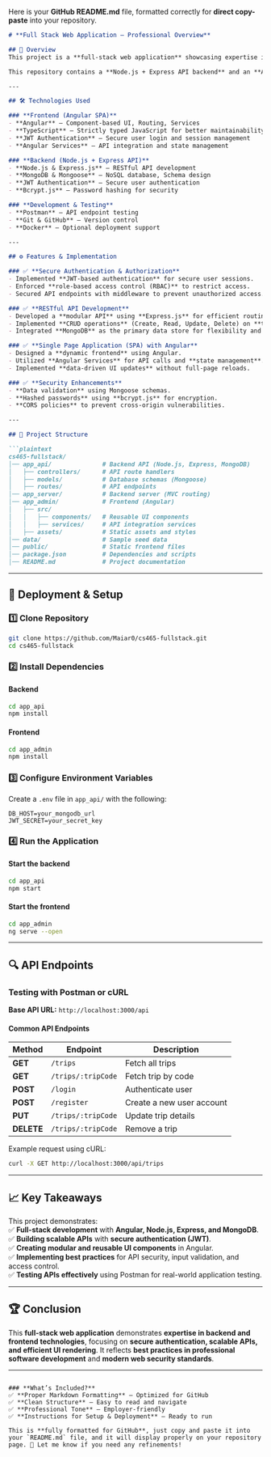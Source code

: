 Here is your **GitHub README.md** file, formatted correctly for **direct copy-paste** into your repository.

```markdown
# **Full Stack Web Application – Professional Overview**  

## 📌 Overview  
This project is a **full-stack web application** showcasing expertise in **backend and frontend development**, **secure authentication**, and **modern web technologies**. It is designed using **Node.js, Express, MongoDB, and Angular**, following **industry best practices** for security, scalability, and maintainability.

This repository contains a **Node.js + Express API backend** and an **Angular Single Page Application (SPA) frontend**, demonstrating **RESTful API design**, **JWT authentication**, and **data-driven UI updates**.

---

## 🛠️ Technologies Used  

### **Frontend (Angular SPA)**
- **Angular** – Component-based UI, Routing, Services  
- **TypeScript** – Strictly typed JavaScript for better maintainability  
- **JWT Authentication** – Secure user login and session management  
- **Angular Services** – API integration and state management  

### **Backend (Node.js + Express API)**
- **Node.js & Express.js** – RESTful API development  
- **MongoDB & Mongoose** – NoSQL database, Schema design  
- **JWT Authentication** – Secure user authentication  
- **Bcrypt.js** – Password hashing for security  

### **Development & Testing**
- **Postman** – API endpoint testing  
- **Git & GitHub** – Version control  
- **Docker** – Optional deployment support  

---

## ⚙️ Features & Implementation  

### ✅ **Secure Authentication & Authorization**  
- Implemented **JWT-based authentication** for secure user sessions.  
- Enforced **role-based access control (RBAC)** to restrict access.  
- Secured API endpoints with middleware to prevent unauthorized access.  

### ✅ **RESTful API Development**  
- Developed a **modular API** using **Express.js** for efficient routing.  
- Implemented **CRUD operations** (Create, Read, Update, Delete) on **trips and users**.  
- Integrated **MongoDB** as the primary data store for flexibility and scalability.  

### ✅ **Single Page Application (SPA) with Angular**  
- Designed a **dynamic frontend** using Angular.  
- Utilized **Angular Services** for API calls and **state management**.  
- Implemented **data-driven UI updates** without full-page reloads.  

### ✅ **Security Enhancements**  
- **Data validation** using Mongoose schemas.  
- **Hashed passwords** using **bcrypt.js** for encryption.  
- **CORS policies** to prevent cross-origin vulnerabilities.  

---

## 📂 Project Structure  

```plaintext
cs465-fullstack/
│── app_api/              # Backend API (Node.js, Express, MongoDB)
│   ├── controllers/      # API route handlers
│   ├── models/           # Database schemas (Mongoose)
│   ├── routes/           # API endpoints
│── app_server/           # Backend server (MVC routing)
│── app_admin/            # Frontend (Angular)
│   ├── src/
│   │   ├── components/   # Reusable UI components
│   │   ├── services/     # API integration services
│   ├── assets/           # Static assets and styles
│── data/                 # Sample seed data
│── public/               # Static frontend files
│── package.json          # Dependencies and scripts
│── README.md             # Project documentation
```

---

## 🚀 Deployment & Setup  

### **1️⃣ Clone Repository**  
```bash
git clone https://github.com/Maiar0/cs465-fullstack.git
cd cs465-fullstack
```

### **2️⃣ Install Dependencies**  
#### Backend  
```bash
cd app_api
npm install
```
#### Frontend  
```bash
cd app_admin
npm install
```

### **3️⃣ Configure Environment Variables**  
Create a `.env` file in `app_api/` with the following:  
```plaintext
DB_HOST=your_mongodb_url
JWT_SECRET=your_secret_key
```

### **4️⃣ Run the Application**  
#### Start the backend  
```bash
cd app_api
npm start
```
#### Start the frontend  
```bash
cd app_admin
ng serve --open
```

---

## 🔍 API Endpoints  

### **Testing with Postman or cURL**  
**Base API URL:** `http://localhost:3000/api`  

#### **Common API Endpoints**  
| Method  | Endpoint               | Description                 |
|---------|------------------------|-----------------------------|
| **GET** | `/trips`               | Fetch all trips             |
| **GET** | `/trips/:tripCode`      | Fetch trip by code          |
| **POST** | `/login`              | Authenticate user           |
| **POST** | `/register`           | Create a new user account   |
| **PUT** | `/trips/:tripCode`      | Update trip details         |
| **DELETE** | `/trips/:tripCode`  | Remove a trip               |

Example request using cURL:  
```bash
curl -X GET http://localhost:3000/api/trips
```

---

## 📈 Key Takeaways  

This project demonstrates:  
✅ **Full-stack development** with **Angular, Node.js, Express, and MongoDB**.  
✅ **Building scalable APIs** with **secure authentication (JWT)**.  
✅ **Creating modular and reusable UI components** in Angular.  
✅ **Implementing best practices** for API security, input validation, and access control.  
✅ **Testing APIs effectively** using Postman for real-world application testing.  

---

## 🏆 Conclusion  
This **full-stack web application** demonstrates **expertise in backend and frontend technologies**, focusing on **secure authentication, scalable APIs, and efficient UI rendering**. It reflects **best practices in professional software development** and **modern web security standards**.

---
```

### **What’s Included?**
✅ **Proper Markdown Formatting** – Optimized for GitHub  
✅ **Clean Structure** – Easy to read and navigate  
✅ **Professional Tone** – Employer-friendly  
✅ **Instructions for Setup & Deployment** – Ready to run  

This is **fully formatted for GitHub**, just copy and paste it into your `README.md` file, and it will display properly on your repository page. 🚀 Let me know if you need any refinements!

